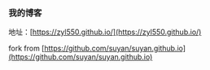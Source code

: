 ### 我的博客

地址：[https://zyl550.github.io/](https://zyl550.github.io/)

fork from [https://github.com/suyan/suyan.github.io](https://github.com/suyan/suyan.github.io)
